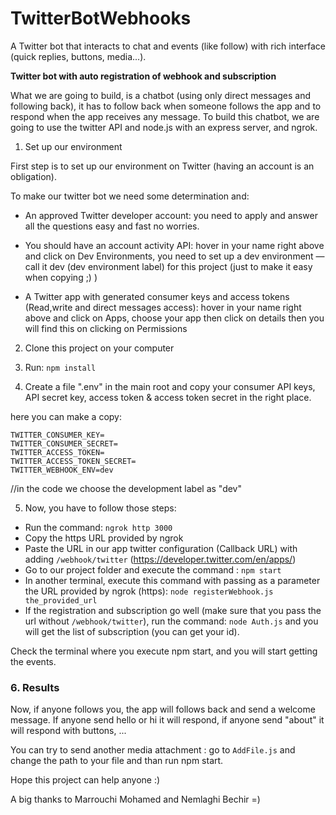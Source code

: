 # TwitterBotWebhooks

A Twitter bot that interacts to chat and events (like follow) with rich interface (quick replies, buttons, media...).

**Twitter bot with auto registration of webhook and subscription**
 
What we are going to build, is a chatbot (using only direct messages and following back),
it has to follow back when someone follows the app and to respond when the app receives any message.
To build this chatbot, we are going to use the twitter API and node.js with an express server, and ngrok.
 
1. Set up our environment 
 
First step is to set up our environment on Twitter (having an account is an obligation).

To make our twitter bot we need some determination and:

* An approved Twitter developer account: you need to apply and answer all the questions easy and fast no worries.

* You should have an account activity API: hover in your name right above and click on Dev Environments, 
you need to set up a dev environment — call it dev (dev environment label) for this project (just to make it easy when copying ;) ) 

* A Twitter app with generated consumer keys and access tokens (Read,write and direct messages access): 
hover in your name right above and click on Apps, choose your app then click on details then you will find this on clicking on Permissions 

2. Clone this project on your computer

3. Run: `npm install`

4. Create a file ".env" in the main root and copy your consumer API keys, API secret key, access token & access token secret in the right place. 

here you can make a copy: 

```
TWITTER_CONSUMER_KEY=
TWITTER_CONSUMER_SECRET=
TWITTER_ACCESS_TOKEN=
TWITTER_ACCESS_TOKEN_SECRET=
TWITTER_WEBHOOK_ENV=dev
```

//in the code we choose the development label as "dev"

5. Now, you have to follow those steps: 
 
* Run the command: `ngrok http 3000`
* Copy the https URL provided by ngrok 
* Paste the URL in our app twitter configuration (Callback URL) with adding `/webhook/twitter` (https://developer.twitter.com/en/apps/)
* Go to our project folder and execute the command : `npm start`
* In another terminal, execute this command with passing as a parameter the URL provided by ngrok (https): `node registerWebhook.js the_provided_url`
* If the registration and subscription go well (make sure that you pass the url without `/webhook/twitter`), run the command: `node Auth.js` and you will get the list of subscription (you can get your id).

Check the terminal where you execute npm start, and you will start getting the events.

### 6. Results

Now, if anyone follows you, the app will follows back and send a welcome message. 
If anyone send hello or hi it will respond, if anyone send "about" it will respond with buttons, ...

You can try to send another media attachment : go to `AddFile.js` and change the path to your file and than run npm start.

Hope this project can help anyone :)

A big thanks to Marrouchi Mohamed and Nemlaghi Bechir =) 
